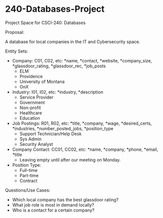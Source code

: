 # 240-Databases-Project
Project Space for CSCI-240: Databases

Proposal:

A database for local companies in the IT and Cybersecurity space. 

Entity Sets:
- Company: C01, C02, etc: *name, *contact, *website, *company_size, *glassdoor_rating, *glassdoor_rec, *job_posts
  - ELM
  - Providence
  - University of Montana
  - OnX
- Industry: I01, I02, etc: *industry, *description 
  - Service Provider
  - Government
  - Non-profit
  - Healthcare
  - Education
- Job Postings: R01, R02, etc: *title, *company, *wage, *desired_certs, *industries, *number_posted_jobs, *position_type
  - Support Technician/Help Desk
  - Sys Admin
  - Security Analyst
- Company Contact: CC01, CC02, etc: *name, *company, *phone, *email, *title
  - Leaving empty until after our meeting on Monday. 
- Position Type:
  - Full-time
  - Part-time
  - Contract
        
Questions/Use Cases:
- Which local company has the best glassdoor rating?
- What job role is most in demand locally? 
- Who is a contact for a certain company?
